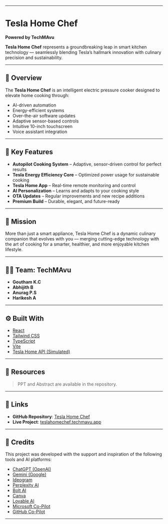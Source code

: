 
---

# Tesla Home Chef

**Powered by TechMAvu**

**Tesla Home Chef** represents a groundbreaking leap in smart kitchen technology — seamlessly blending Tesla’s hallmark innovation with culinary precision and sustainability.

---

## 🧠 Overview

The **Tesla Home Chef** is an intelligent electric pressure cooker designed to elevate home cooking through:

* AI-driven automation
* Energy-efficient systems
* Over-the-air software updates
* Adaptive sensor-based controls
* Intuitive 10-inch touchscreen
* Voice assistant integration

---

## 🔧 Key Features

* **Autopilot Cooking System** – Adaptive, sensor-driven control for perfect results
* **Tesla Energy Efficiency Core** – Optimized power usage for sustainable cooking
* **Tesla Home App** – Real-time remote monitoring and control
* **AI Personalization** – Learns and adapts to your cooking style
* **OTA Updates** – Regular improvements and new recipe additions
* **Premium Build** – Durable, elegant, and future-ready

---

## 🎯 Mission

More than just a smart appliance, Tesla Home Chef is a dynamic culinary companion that evolves with you — merging cutting-edge technology with the art of cooking for a smarter, healthier, and more enjoyable kitchen lifestyle.

---

## 👨‍💻 Team: TechMAvu

* **Goutham K.C**
* **Abhijith B**
* **Anurag P.S**
* **Harikesh A**

---

## ⚙️ Built With

* [React](https://reactjs.org/docs/getting-started.html)
* [Tailwind CSS](https://tailwindcss.com/docs)
* [TypeScript](https://www.typescriptlang.org/docs/)
* [Vite](https://vitejs.dev/guide/)
* [Tesla Home API (Simulated)](https://github.com)

---

## 📝 Resources

> PPT and Abstract are available in the repository.

---

## 🔗 Links

* **GitHub Repository**: [Tesla Home Chef](https://github.com/Goutham-kc/TechMavu)
* **Live Project**: [teslahomechef.techmavu.app](https://teslahomechef.techmavu.app)

---

## 🙌 Credits

This project was developed with the support and inspiration of the following tools and AI platforms:

* [ChatGPT (OpenAI)](https://openai.com/chatgpt)
* [Gemini (Google)](https://deepmind.google/technologies/gemini/)
* [Ideogram](https://ideogram.ai)
* [Perplexity AI](https://www.perplexity.ai/)
* [Bolt AI](https://www.boltai.tech/)
* [Canva](https://www.canva.com/)
* [Lovable AI](https://lovable.so/)
* [Microsoft Co-Pilot](https://copilot.microsoft.com/)
* [GitHub Co-Pilot](https://github.com/features/copilot)

---

